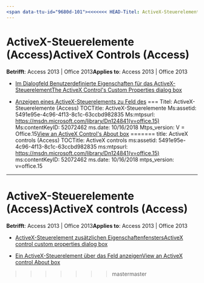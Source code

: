 ```yaml
---
<span data-ttu-id="9680d-101"><<<<<<< HEAD-Titel: ActiveX-Steuerelemente (Access) TOCTitle: ActiveX-Steuerelemente Ms:assetid: 5491e95e-4c96-4f13-8c1c-63ccbd982835 Ms:mtpsurl: https://msdn.microsoft.com/library/Dn124841(v=office.15) Ms:contentKeyID: 52072462 ms.date: 09/18/2015 Mtps_version: Office. 15</span><span class="sxs-lookup"><span data-stu-id="9680d-101"><<<<<<< HEAD title: ActiveX Controls (Access) TOCTitle: ActiveX Controls ms:assetid: 5491e95e-4c96-4f13-8c1c-63ccbd982835 ms:mtpsurl: https://msdn.microsoft.com/library/Dn124841(v=office.15) ms:contentKeyID: 52072462 ms.date: 09/18/2015 mtps_version: v=office.15</span></span>
---
```


# <a name="activex-controls-access"></a><span data-ttu-id="9680d-102">ActiveX-Steuerelemente (Access)</span><span class="sxs-lookup"><span data-stu-id="9680d-102">ActiveX Controls (Access)</span></span>

<span data-ttu-id="9680d-103">**Betrifft**: Access 2013 | Office 2013</span><span class="sxs-lookup"><span data-stu-id="9680d-103">**Applies to**: Access 2013 | Office 2013</span></span>

  - [<span data-ttu-id="9680d-104">Im Dialogfeld Benutzerdefinierte Eigenschaften für das ActiveX-Steuerelement</span><span class="sxs-lookup"><span data-stu-id="9680d-104">The ActiveX Control's Custom Properties dialog box</span></span>](the-activex-control-s-custom-properties-dialog-box.md)

  - <span data-ttu-id="9680d-105">[Anzeigen eines ActiveX-Steuerelements zu Feld des](view-an-activex-control-s-about-box.md) === Titel: ActiveX-Steuerelemente (Access) TOCTitle: ActiveX-Steuerelemente Ms:assetid: 5491e95e-4c96-4f13-8c1c-63ccbd982835 Ms:mtpsurl: https://msdn.microsoft.com/library/Dn124841(v=office.15) Ms:contentKeyID: 52072462 ms.date: 10/16/2018 Mtps_version: V = Office.15</span><span class="sxs-lookup"><span data-stu-id="9680d-105">[View an ActiveX Control's About box](view-an-activex-control-s-about-box.md) ======= title: ActiveX controls (Access) TOCTitle: ActiveX controls ms:assetid: 5491e95e-4c96-4f13-8c1c-63ccbd982835 ms:mtpsurl: https://msdn.microsoft.com/library/Dn124841(v=office.15) ms:contentKeyID: 52072462 ms.date: 10/16/2018 mtps_version: v=office.15</span></span>
---

# <a name="activex-controls-access"></a><span data-ttu-id="9680d-106">ActiveX-Steuerelemente (Access)</span><span class="sxs-lookup"><span data-stu-id="9680d-106">ActiveX controls (Access)</span></span> 

<span data-ttu-id="9680d-107">**Betrifft**: Access 2013 | Office 2013</span><span class="sxs-lookup"><span data-stu-id="9680d-107">**Applies to**: Access 2013 | Office 2013</span></span>

  - [<span data-ttu-id="9680d-108">ActiveX-Steuerelement zusätzlichen Eigenschaftenfensters</span><span class="sxs-lookup"><span data-stu-id="9680d-108">ActiveX control custom properties dialog box</span></span>](the-activex-control-s-custom-properties-dialog-box.md)

  - [<span data-ttu-id="9680d-109">Ein ActiveX-Steuerelement über das Feld anzeigen</span><span class="sxs-lookup"><span data-stu-id="9680d-109">View an ActiveX control About box</span></span>](view-an-activex-control-s-about-box.md)
>>>>>>> <span data-ttu-id="9680d-110">master</span><span class="sxs-lookup"><span data-stu-id="9680d-110">master</span></span>


